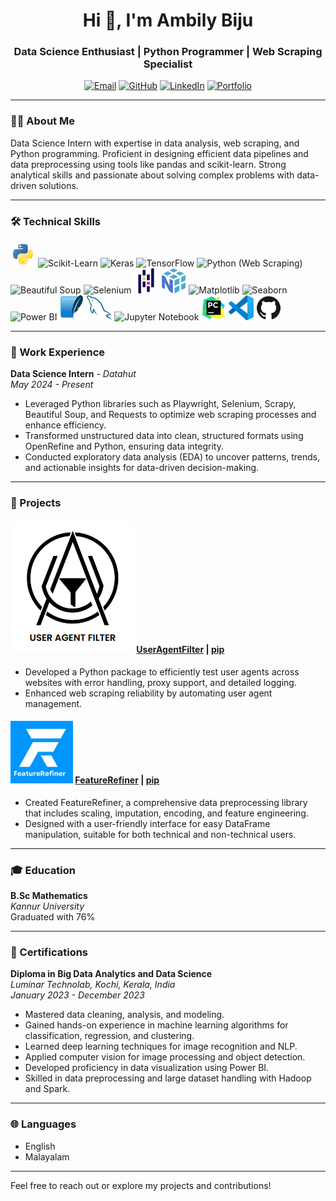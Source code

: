 <h1 align="center">Hi 👋, I'm Ambily Biju</h1>
<h3 align="center">Data Science Enthusiast | Python Programmer | Web Scraping Specialist</h3>

<p align="center">
  <a href="mailto:ambilybiju2408@gmail.com"><img src="https://img.shields.io/badge/Email-ambilybiju2408%40gmail.com-blue?style=flat-square&logo=gmail&logoColor=white" alt="Email"></a>
  <a href="https://github.com/ambilynanjilath"><img src="https://img.shields.io/badge/GitHub-ambilynanjilath-black?style=flat-square&logo=github&logoColor=white" alt="GitHub"></a>
  <a href="https://www.linkedin.com/in/ambily-biju/"><img src="https://img.shields.io/badge/LinkedIn-Ambily%20Biju-blue?style=flat-square&logo=linkedin" alt="LinkedIn"></a>
  <a href="https://ambilybiju.snapcv.me/"><img src="https://img.shields.io/badge/Portfolio-Ambily%20Biju-green?style=flat-square&logo=google-chrome&logoColor=white" alt="Portfolio"></a>
</p>

---

### 👩‍💻 About Me
Data Science Intern with expertise in data analysis, web scraping, and Python programming. Proficient in designing efficient data pipelines and data preprocessing using tools like pandas and scikit-learn. Strong analytical skills and passionate about solving complex problems with data-driven solutions.

---

<h3>🛠️ Technical Skills</h3>
<p>
  <!-- Programming Language -->
  <img src="https://raw.githubusercontent.com/devicons/devicon/master/icons/python/python-original.svg" alt="Python" width="40" height="40"/>
  
  <!-- Machine Learning -->
  <img src="https://upload.wikimedia.org/wikipedia/commons/0/05/Scikit_learn_logo_small.svg" alt="Scikit-Learn" width="40" height="40"/>
  
  <!-- Deep Learning -->
  <img src="https://upload.wikimedia.org/wikipedia/commons/a/ae/Keras_logo.svg" alt="Keras" width="40" height="40"/>
  <img src="https://www.vectorlogo.zone/logos/tensorflow/tensorflow-icon.svg" alt="TensorFlow" width="40" height="40"/>

  <!-- Web Scraping -->
  <img src="https://www.vectorlogo.zone/logos/python/python-icon.svg" alt="Python (Web Scraping)" width="40" height="40"/>
  <img src="https://upload.wikimedia.org/wikipedia/commons/3/35/Beautifulsoup_logo.png" alt="Beautiful Soup" width="40" height="40"/>
  <img src="https://www.vectorlogo.zone/logos/selenium/selenium-icon.svg" alt="Selenium" width="40" height="40"/>
  
  <!-- Data Manipulation -->
  <img src="https://raw.githubusercontent.com/devicons/devicon/master/icons/pandas/pandas-original.svg" alt="Pandas" width="40" height="40"/>
  <img src="https://raw.githubusercontent.com/devicons/devicon/master/icons/numpy/numpy-original.svg" alt="NumPy" width="40" height="40"/>

  <!-- Data Visualization -->
  <img src="https://matplotlib.org/stable/_static/logo2_compressed.svg" alt="Matplotlib" width="40" height="40"/>
  <img src="https://seaborn.pydata.org/_images/logo-mark-lightbg.svg" alt="Seaborn" width="40" height="40"/>
  <img src="https://upload.wikimedia.org/wikipedia/commons/5/59/Power_BI_Logo.svg" alt="Power BI" width="40" height="40"/>
  
  <!-- Database Management -->
  <img src="https://raw.githubusercontent.com/devicons/devicon/master/icons/sqlite/sqlite-original.svg" alt="SQLite" width="40" height="40"/>
  <img src="https://raw.githubusercontent.com/devicons/devicon/master/icons/mysql/mysql-original.svg" alt="MySQL" width="40" height="40"/>

  <!-- Development Tools -->
  <img src="https://www.vectorlogo.zone/logos/jupyter/jupyter-icon.svg" alt="Jupyter Notebook" width="40" height="40"/>
  <img src="https://raw.githubusercontent.com/devicons/devicon/master/icons/pycharm/pycharm-original.svg" alt="PyCharm" width="40" height="40"/>
  <img src="https://raw.githubusercontent.com/devicons/devicon/master/icons/vscode/vscode-original.svg" alt="VS Code" width="40" height="40"/>

  <!-- Version Control -->
  <img src="https://raw.githubusercontent.com/devicons/devicon/master/icons/github/github-original.svg" alt="GitHub" width="40" height="40"/>
</p>


---

### 💼 Work Experience
**Data Science Intern** - *Datahut*  
*May 2024 - Present*  
- Leveraged Python libraries such as Playwright, Selenium, Scrapy, Beautiful Soup, and Requests to optimize web scraping processes and enhance efficiency.
- Transformed unstructured data into clean, structured formats using OpenRefine and Python, ensuring data integrity.
- Conducted exploratory data analysis (EDA) to uncover patterns, trends, and actionable insights for data-driven decision-making.

---

### 🚀 Projects

#### ![logo](logo.png) [UserAgentFilter](https://github.com/ambilynanjilath/UserAgentFilter) | [pip](https://pypi.org/project/UserAgentFilter/)
- Developed a Python package to efficiently test user agents across websites with error handling, proxy support, and detailed logging.
- Enhanced web scraping reliability by automating user agent management.

#### <img src="logo.jpeg" alt="FeatureRefiner Logo" width="100" height="100"> [FeatureRefiner](https://github.com/ambilynanjilath/FeatureRefiner) | [pip](https://pypi.org/project/FeatureRefiner/)
- Created FeatureRefiner, a comprehensive data preprocessing library that includes scaling, imputation, encoding, and feature engineering.
- Designed with a user-friendly interface for easy DataFrame manipulation, suitable for both technical and non-technical users.

---

### 🎓 Education
**B.Sc Mathematics**  
*Kannur University*  
Graduated with 76%

---

### 📜 Certifications
**Diploma in Big Data Analytics and Data Science**  
*Luminar Technolab, Kochi, Kerala, India*  
*January 2023 - December 2023*  
- Mastered data cleaning, analysis, and modeling.
- Gained hands-on experience in machine learning algorithms for classification, regression, and clustering.
- Learned deep learning techniques for image recognition and NLP.
- Applied computer vision for image processing and object detection.
- Developed proficiency in data visualization using Power BI.
- Skilled in data preprocessing and large dataset handling with Hadoop and Spark.

---

### 🌐 Languages
- English
- Malayalam

---

Feel free to reach out or explore my projects and contributions!
